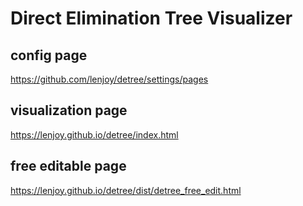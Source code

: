 # Direct Elimination Tree Visualizer

## config page
https://github.com/lenjoy/detree/settings/pages

## visualization page
https://lenjoy.github.io/detree/index.html


## free editable page
https://lenjoy.github.io/detree/dist/detree_free_edit.html
